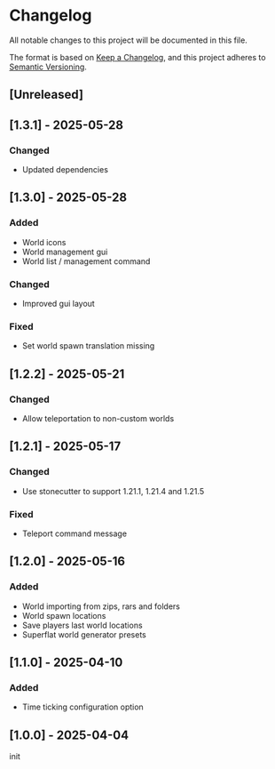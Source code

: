 # Changelog
All notable changes to this project will be documented in this file.

The format is based on [Keep a Changelog](https://keepachangelog.com/en/1.0.0/),
and this project adheres to [Semantic Versioning](https://semver.org/spec/v2.0.0.html).

## [Unreleased]

## [1.3.1] - 2025-05-28
### Changed
- Updated dependencies

## [1.3.0] - 2025-05-28
### Added
- World icons
- World management gui
- World list / management command

### Changed
- Improved gui layout

### Fixed
- Set world spawn translation missing

## [1.2.2] - 2025-05-21
### Changed
- Allow teleportation to non-custom worlds

## [1.2.1] - 2025-05-17
### Changed
- Use stonecutter to support 1.21.1, 1.21.4 and 1.21.5

### Fixed
- Teleport command message

## [1.2.0] - 2025-05-16
### Added
- World importing from zips, rars and folders
- World spawn locations
- Save players last world locations
- Superflat world generator presets

## [1.1.0] - 2025-04-10
### Added
- Time ticking configuration option

## [1.0.0] - 2025-04-04
init